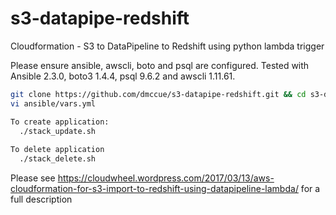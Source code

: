 # s3-datapipe-redshift
Cloudformation - S3 to DataPipeline to Redshift using python lambda trigger

Please ensure ansible, awscli, boto and psql are configured.
Tested with Ansible 2.3.0, boto3 1.4.4, psql 9.6.2 and awscli 1.11.61.

```bash
git clone https://github.com/dmccue/s3-datapipe-redshift.git && cd s3-datapipe-redshift
vi ansible/vars.yml

To create application:
  ./stack_update.sh
  
To delete application
  ./stack_delete.sh
```

Please see https://cloudwheel.wordpress.com/2017/03/13/aws-cloudformation-for-s3-import-to-redshift-using-datapipeline-lambda/ for a full description
